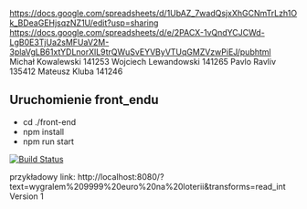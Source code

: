 https://docs.google.com/spreadsheets/d/1UbAZ_7wadQsjxXhGCNmTrLzh1Ok_BDeaGEHjsqzNZ1U/edit?usp=sharing
https://docs.google.com/spreadsheets/d/e/2PACX-1vQndYCJCWd-LgB0E3TjUa2sMFUaV2M-3plaVgLB61xtYDLnorXlL9trQWuSvEYVByVTUqGMZVzwPiEJ/pubhtml
Michał Kowalewski 141253
Wojciech Lewandowski 141265
Pavlo Ravliv 135412
Mateusz Kluba 141246

## Uruchomienie front_endu
- cd ./front-end
- npm install 
- npm run start 


[![Build Status](https://travis-ci.org/kihot122/text-transformer.svg?branch=master)](https://travis-ci.org/kihot122/text-transformer)

przykładowy link: http://localhost:8080/?text=wygralem%209999%20euro%20na%20loterii&transforms=read_int
Version 1
